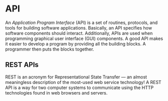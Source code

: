 # API
<p>An <em>Application Program Interface</em> (API) is a set of routines, protocols, and tools for building software applications. Basically, an API specifies how software components should interact. Additionally, APIs are used when programming graphical user interface (GUI) components. A good API makes it easier to develop a program by providing all the building blocks. A programmer then puts the blocks together.</p>

## REST APIs
<p>REST is an acronym for Representational State Transfer — an almost meaningless description of the most-used web service technology! A REST API is a way for two computer systems to communicate using the HTTP technologies found in web browsers and servers.</p>
